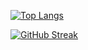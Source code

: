 [![Top Langs](https://github-readme-stats.vercel.app/api/top-langs/?username=psiblvdegod&layout=compact&theme=dark&card_width=200)](https://github.com/psiblvdegod)

[![GitHub Streak](https://streak-stats.demolab.com?user=psiblvdegod&theme=dark)](https://git.io/streak-stats)
